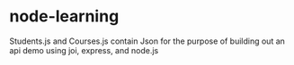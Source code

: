 # node-learning

Students.js and Courses.js contain Json for the purpose of building out an api demo using joi, express, and node.js
